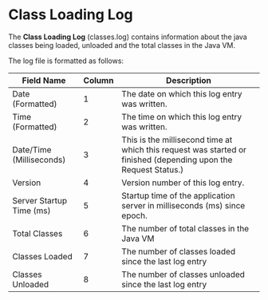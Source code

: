 # Class Loading Log

The **Class Loading Log** (classes.log) contains information about the java classes being
loaded, unloaded and the total classes in the Java VM.

The log file is formatted as follows:

|Field Name|Column|Description|
|--- |--- |--- |
|Date (Formatted)|1|The date on which this log entry was written.|
|Time (Formatted)|2|The time on which this log entry was written.|
|Date/Time (Milliseconds)|3|This is the millisecond time at which this request was started or finished (depending upon the Request Status.)|
|Version|4|Version number of this log entry.|
|Server Startup Time (ms)|5|Startup time of the application server in milliseconds (ms) since epoch.|
|Total Classes|6|The number of total classes in the Java VM|
|Classes Loaded|7|The number of classes loaded since the last log entry|
|Classes Unloaded|8|The number of classes unloaded since the last log entry|
 

